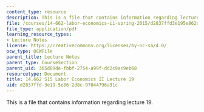 ```yaml
---
content_type: resource
description: This is a file that contains information regarding lecture 19.
file: /courses/14-662-labor-economics-ii-spring-2015/d2837ffd3e195e862d8c97044796a31c_MIT14_662S15_lecnotes19.pdf
file_type: application/pdf
learning_resource_types:
- Lecture Notes
license: https://creativecommons.org/licenses/by-nc-sa/4.0/
ocw_type: OCWFile
parent_title: Lecture Notes
parent_type: CourseSection
parent_uid: 365d89de-fbbf-2754-a99f-dd2c9ac9eb68
resourcetype: Document
title: 14.662 S15 Labor Economics II Lecture 19
uid: d2837ffd-3e19-5e86-2d8c-97044796a31c
---
```

This is a file that contains information regarding lecture 19.